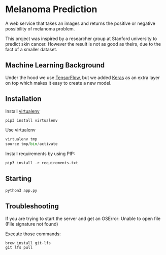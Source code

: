 # Melanoma Prediction

A web service that takes an images and returns the positive or negative possibility of  melanoma problem.

This project was inspired by a researcher group at Stanford university to predict skin cancer. However the result is not as good as theirs, due to the fact of a smaller dataset.

## Machine Learning Background

Under the hood we use [TensorFlow](https://www.tensorflow.org/), but we added [Keras](https://keras.io) as an extra layer on top which makes it easy to create a new model.

## Installation

Install [virtualenv](https://virtualenv.pypa.io/en/stable/)
```python
pip3 install virtualenv
```
Use virtualenv
```python
virtualenv tmp
source tmp/bin/activate
```

Install requirements by using PIP:
```python
pip3 install -r requirements.txt
```

## Starting
```python
python3 app.py
```

## Troubleshooting

If you are trying to start the server and get an OSError: Unable to open file (File signature not found)

Execute those commands:
```python
brew install git-lfs
git lfs pull
```
